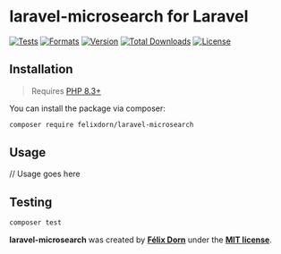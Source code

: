 # laravel-microsearch for Laravel                 

[![Tests](https://github.com/felixdorn/laravel-microsearch/actions/workflows/tests.yml/badge.svg?branch=master)](https://github.com/felixdorn/laravel-microsearch/actions/workflows/tests.yml)
[![Formats](https://github.com/felixdorn/laravel-microsearch/actions/workflows/formats.yml/badge.svg?branch=master)](https://github.com/felixdorn/laravel-microsearch/actions/workflows/formats.yml)
[![Version](https://poser.pugx.org/felixdorn/laravel-microsearch/version)](//packagist.org/packages/felixdorn/laravel-microsearch)
[![Total Downloads](https://poser.pugx.org/felixdorn/laravel-microsearch/downloads)](//packagist.org/packages/felixdorn/laravel-microsearch)
[![License](https://poser.pugx.org/felixdorn/laravel-microsearch/license)](//packagist.org/packages/felixdorn/laravel-microsearch)

## Installation

> Requires [PHP 8.3+](https://php.net/releases)

You can install the package via composer:

```bash
composer require felixdorn/laravel-microsearch
```

## Usage
// Usage goes here

## Testing
```bash
composer test
```

**laravel-microsearch** was created by **[Félix Dorn](https://felixdorn.fr)** under the **[MIT license](https://opensource.org/licenses/MIT)**.
